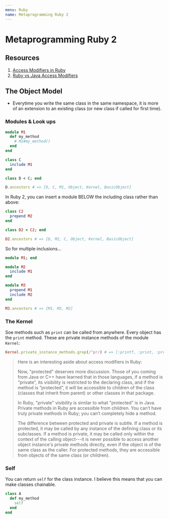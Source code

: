 ```yaml
---
menu: Ruby
name: Metaprogramming Ruby 2
---
```


# Metaprogramming Ruby 2

## Resources

1. [Access Modifiers in Ruby](https://www.rubyguides.com/2018/10/method-visibility/)
2. [Ruby vs Java Access Modifiers](https://en.wikibooks.org/wiki/Ruby_Programming/Syntax/Classes)

## The Object Model

- Everytime you write the same class in the same namespace, it is more of an extension to an existing class (or new class if called for first time).

### Modules & Look ups

```ruby
module M1
  def my_method
    # M1#my_method()
  end
end

class C
  include M1
end

class D < C; end

D.ancestors # => [D, C, M1, Object, Kernel, BasicObject]
```

In Ruby 2, you can insert a module BELOW the including class rather than above:

```ruby
class C2
  prepend M2
end

class D2 < C2; end

D2.ancestors # => [D, M2, C, Object, Kernel, BasicObject]
```

So for multiple inclusions...

```ruby
module M1; end

module M2
  include M1
end

module M3
  prepend M1
  include M2
end

M3.ancestors # => [M1, M3, M2]
```

### The Kernel

Soe methods such as `print` can be called from anywhere. Every object has the `print` method. These are private instance methods of the module `Kernel`:

```ruby
Kernel.private_instance_methods.grep(/^pr/) # => [:printf, :print, :proc]
```

> Here is an interesting aside about access modifiers in Ruby:
>
> Now, "protected" deserves more discussion. Those of you coming from Java or C++ have learned that in those languages, if a method is “private”, its visibility is restricted to the declaring class, and if the method is “protected”, it will be accessible to children of the class (classes that inherit from parent) or other classes in that package.
>
> In Ruby, "private" visibility is similar to what "protected" is in Java. Private methods in Ruby are accessible from children. You can’t have truly private methods in Ruby; you can’t completely hide a method.
>
> The difference between protected and private is subtle. If a method is protected, it may be called by any instance of the defining class or its subclasses. If a method is private, it may be called only within the context of the calling object---it is never possible to access another object instance's private methods directly, even if the object is of the same class as the caller. For protected methods, they are accessible from objects of the same class (or children).

### Self

You can return `self` for the class instance. I believe this means that you can make classes chainable.

```ruby
class A
  def my_method
    self
  end
end
```
